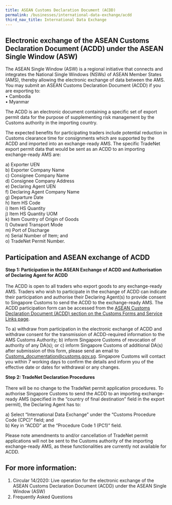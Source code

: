 ```yaml
---
title: ASEAN Customs Declaration Document (ACDD)
permalink: /businesses/international-data-exchange/acdd
third_nav_title: International Data Exchange
---
```

## Electronic exchange of the ASEAN Customs Declaration Document (ACDD) under the ASEAN Single Window (ASW)

The ASEAN Single Window (ASW) is a regional initiative that connects and integrates the National Single Windows (NSWs) of ASEAN Member States (AMS), thereby allowing the electronic exchange of data between the AMS. You may submit an ASEAN Customs Declaration Document (ACDD) if you are exporting to: <br>
    •	Cambodia<br>
    •	Myanmar

The ACDD is an electronic document containing a specific set of export permit data for the purpose of supplementing risk management by the Customs authority in the importing country.

The expected benefits for participating traders include potential reduction in Customs clearance time for consignments which are supported by the ACDD and imported into an exchange-ready AMS. The specific TradeNet export permit data that would be sent as an ACDD to an importing exchange-ready AMS are:<br>

  a)	Exporter UEN<br>
  b)	Exporter Company Name<br>
  c)	Consignee Company Name<br>
  d)	Consignee Company Address<br>
  e)	Declaring Agent UEN<br>
  f)	Declaring Agent Company Name<br>
  g)	Departure Date<br>
  h)	Item HS Code<br>
  i)	Item HS Quantity<br>
  j)	Item HS Quantity UOM<br>
  k)	Item Country of Origin of Goods<br>
  l)	Outward Transport Mode<br>
  m)	Port of Discharge<br>
  n)	Serial Number of Item; and<br>
  o)	TradeNet Permit Number.<br>

## Participation and ASEAN exchange of ACDD

**Step 1: Participation in the ASEAN Exchange of ACDD and Authorisation of Declaring Agent for ACDD**<br><br>
The ACDD is open to all traders who export goods to any exchange-ready AMS. Traders who wish to participate in the exchange of ACDD can indicate their participation and authorise their Declaring Agent(s) to provide consent to Singapore Customs to send the ACDD to the exchange-ready AMS. The ACDD participation form can be accessed from the [ASEAN Customs Declaration Document (ACDD) section on the Customs Forms and Service Links page](https://www.customs.gov.sg/eservices/customs-forms-and-service-links).

To a) withdraw from participation in the electronic exchange of ACDD and withdraw consent for the transmission of ACDD-required information to the AMS Customs Authority; b) inform Singapore Customs of revocation of authority of any DA(s); or c) inform Singapore Customs of additional DA(s) after submission of this form, please send an email to Customs_documentation@customs.gov.sg. Singapore Customs will contact you within 7 working days to confirm the details and inform you of the effective date or dates for withdrawal or any changes.


**Step 2: TradeNet Declaration Procedures**<br><br> 
There will be no change to the TradeNet permit application procedures. To authorise Singapore Customs to send the ACDD to an importing exchange-ready AMS (specified in the “country of final destination” field in the export permit), the Declaring Agent has to:<br>

  a)	Select “International Data Exchange” under the “Customs Procedure Code (CPC)” field; and<br>
  b)	Key in “ACDD” at the “Procedure Code 1 (PC1)” field.

Please note amendments to and/or cancellation of TradeNet permit applications will not be sent to the Customs authority of the importing exchange-ready AMS, as these functionalities are currently not available for ACDD.

## For more information:
1.	Circular 14/2020: Live operation for the electronic exchange of the ASEAN Customs Declaration Document (ACDD) under the ASEAN Single Window (ASW)
2.	Frequently Asked Questions
